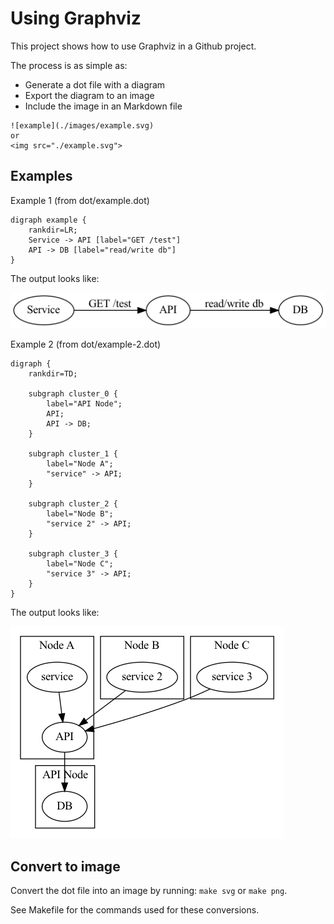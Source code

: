 # Using Graphviz

This project shows how to use Graphviz in a Github project.

The process is as simple as:
* Generate a dot file with a diagram
* Export the diagram to an image
* Include the image in an Markdown file
```
![example](./images/example.svg)
or
<img src="./example.svg">
```

## Examples

Example 1 (from dot/example.dot)

```
digraph example {
    rankdir=LR;
    Service -> API [label="GET /test"]
    API -> DB [label="read/write db"]
}
```

The output looks like:

![example](./images/example.png)

Example 2 (from dot/example-2.dot)

```
digraph {
    rankdir=TD;

    subgraph cluster_0 {
        label="API Node";
        API;
        API -> DB;
    }

    subgraph cluster_1 {
        label="Node A";
        "service" -> API;
    }

    subgraph cluster_2 {
        label="Node B";
        "service 2" -> API;
    }

    subgraph cluster_3 {
        label="Node C";
        "service 3" -> API;
    }
}
```

The output looks like:

![example](./images/example-2.png)

## Convert to image

Convert the dot file into an image by running:
`make svg` or `make png`. 

See Makefile for the commands used for these conversions.
